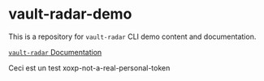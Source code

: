 # vault-radar-demo
This is a repository for `vault-radar` CLI demo content and documentation.

[`vault-radar` Documentation](docs/README.md)


Ceci est un test xoxp-not-a-real-personal-token
